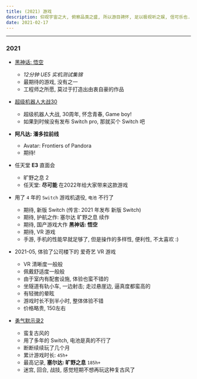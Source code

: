 ```yaml
---
title: (2021) 游戏
description: 仰观宇宙之大, 俯察品类之盛, 所以游目骋怀, 足以极视听之娱, 信可乐也.
date: 2021-02-17
---
```


------------------

### 2021

* [黑神话: 悟空](https://www.bilibili.com/video/BV1y64y1q757)
  - *12分钟 UE5 实机测试集锦*
  - 最期待的游戏, 没有之一
  - 工程师之所愿, 莫过于打造出由衷自豪的作品

* [超级机器人大战30](https://baike.baidu.com/item/超级机器人大战30/57293309)
  - 超级机器人大战, 30周年, 怀念青春, Game boy!
  - 如果到时候没有发布 Switch pro, 那就买个 Switch 吧

* **阿凡达: 潘多拉前线**
  - Avatar: Frontiers of Pandora
  - 期待!

* 任天堂 **E3** 直面会
  - 旷野之息 2
  - 任天堂: **尽可能** 在2022年给大家带来这款游戏

* 用了 `4` 年的 `Switch` 游戏机退役, `电池` 不行了
  - 期待, 新版 Switch (传言: 2021 年发布 新版 Switch)
  - 期待, 护航之作: 塞尔达 旷野之息 续作
  - 期待, 国产游戏大作 **黑神话: 悟空**
  - 期待, VR 游戏
  - 手游, 手机的性能早就足够了, 但是操作的多样性, 便利性, 不太喜欢 :)

* 2021-05, 体验了公司楼下的 爱奇艺 VR 游戏
  - VR 清晰度一般般
  - 佩戴舒适度一般般
  - 由于室内有配套设施, 体验也蛮不错的
  - 坐隧道有轨小车, 一边射击; 走过悬崖边, 逼真度都蛮高的
  - 有轻微的晕眩
  - 游戏时长不到半小时, 整体体验不错
  - 价格略贵, 150左右

* [勇气默示录2](https://baike.baidu.com/item/勇气默示录2)
  - 蛮复古风的
  - 用了多年的 Switch, 电池是真的不行了
  - 断断续续玩了几个月
  - 累计游戏时长: `45h+`
  - 最高记录, **塞尔达: 旷野之息** `185h+`
  - 迷宫, 回合, 战技, 感觉短期不想再玩这种复古风了
